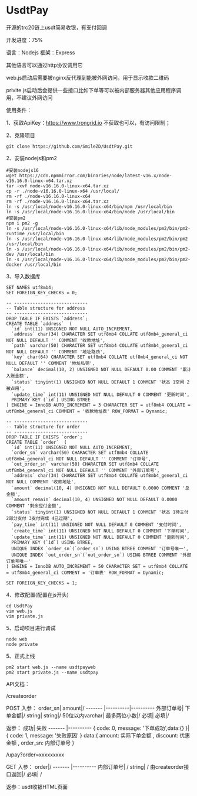 # UsdtPay
开源的trc20链上usdt简易收银，有支付回调

开发进度：75%

语言：Nodejs
框架：Express

其他语言可以通过http协议调用它

web.js启动后需要被nginx反代理到能被外网访问，用于显示收款二维码

privite.js启动后会提供一些接口比如下单等可以被内部服务器其他应用程序调用，不建议外网访问

使用条件：

1、获取ApiKey：https://www.trongrid.io
不获取也可以，有访问限制；

2、克隆项目
```
git clone https://github.com/SmileZD/UsdtPay.git
```
2、安装nodejs和pm2
```
#安装nodejs16
wget https://cdn.npmmirror.com/binaries/node/latest-v16.x/node-v16.16.0-linux-x64.tar.xz
tar -xvf node-v16.16.0-linux-x64.tar.xz
cp -r ./node-v16.16.0-linux-x64 /usr/local/
rm -rf ./node-v16.16.0-linux-x64
rm -rf ./node-v16.16.0-linux-x64.tar.xz
ln -s /usr/local/node-v16.16.0-linux-x64/bin/npm /usr/local/bin
ln -s /usr/local/node-v16.16.0-linux-x64/bin/node /usr/local/bin
#安装pm2
npm i pm2 -g
ln -s /usr/local/node-v16.16.0-linux-x64/lib/node_modules/pm2/bin/pm2-runtime /usr/local/bin
ln -s /usr/local/node-v16.16.0-linux-x64/lib/node_modules/pm2/bin/pm2 /usr/local/bin
ln -s /usr/local/node-v16.16.0-linux-x64/lib/node_modules/pm2/bin/pm2-dev /usr/local/bin
ln -s /usr/local/node-v16.16.0-linux-x64/lib/node_modules/pm2/bin/pm2-docker /usr/local/bin
```
3、导入数据库
```
SET NAMES utf8mb4;
SET FOREIGN_KEY_CHECKS = 0;

-- ----------------------------
-- Table structure for address
-- ----------------------------
DROP TABLE IF EXISTS `address`;
CREATE TABLE `address`  (
  `id` int(11) UNSIGNED NOT NULL AUTO_INCREMENT,
  `address` char(34) CHARACTER SET utf8mb4 COLLATE utf8mb4_general_ci NOT NULL DEFAULT '' COMMENT '收款地址',
  `path` varchar(50) CHARACTER SET utf8mb4 COLLATE utf8mb4_general_ci NOT NULL DEFAULT '' COMMENT '地址路劲',
  `key` char(64) CHARACTER SET utf8mb4 COLLATE utf8mb4_general_ci NOT NULL DEFAULT '' COMMENT '地址私钥',
  `balance` decimal(10, 2) UNSIGNED NOT NULL DEFAULT 0.00 COMMENT '累计入账金额',
  `status` tinyint(1) UNSIGNED NOT NULL DEFAULT 1 COMMENT '状态 1空闲 2被占用',
  `update_time` int(11) UNSIGNED NOT NULL DEFAULT 0 COMMENT '更新时间',
  PRIMARY KEY (`id`) USING BTREE
) ENGINE = InnoDB AUTO_INCREMENT = 3 CHARACTER SET = utf8mb4 COLLATE = utf8mb4_general_ci COMMENT = '收款地址表' ROW_FORMAT = Dynamic;

-- ----------------------------
-- Table structure for order
-- ----------------------------
DROP TABLE IF EXISTS `order`;
CREATE TABLE `order`  (
  `id` int(11) UNSIGNED NOT NULL AUTO_INCREMENT,
  `order_sn` varchar(50) CHARACTER SET utf8mb4 COLLATE utf8mb4_general_ci NOT NULL DEFAULT '' COMMENT '订单号',
  `out_order_sn` varchar(50) CHARACTER SET utf8mb4 COLLATE utf8mb4_general_ci NOT NULL DEFAULT '' COMMENT '外部订单号',
  `address` char(34) CHARACTER SET utf8mb4 COLLATE utf8mb4_general_ci NOT NULL COMMENT '收款地址',
  `amount` decimal(10, 4) UNSIGNED NOT NULL DEFAULT 0.0000 COMMENT '总金额',
  `amount_remain` decimal(10, 4) UNSIGNED NOT NULL DEFAULT 0.0000 COMMENT '剩余应付金额',
  `status` tinyint(1) UNSIGNED NOT NULL DEFAULT 1 COMMENT '状态 1待支付 2部分支付 3支付完成 4已过期',
  `pay_time` int(11) UNSIGNED NOT NULL DEFAULT 0 COMMENT '支付时间',
  `create_time` int(11) UNSIGNED NOT NULL DEFAULT 0 COMMENT '下单时间',
  `update_time` int(11) UNSIGNED NOT NULL DEFAULT 0 COMMENT '更新时间',
  PRIMARY KEY (`id`) USING BTREE,
  UNIQUE INDEX `order_sn`(`order_sn`) USING BTREE COMMENT '订单号唯一',
  UNIQUE INDEX `out_order_sn`(`out_order_sn`) USING BTREE COMMENT '外部订单号唯一'
) ENGINE = InnoDB AUTO_INCREMENT = 50 CHARACTER SET = utf8mb4 COLLATE = utf8mb4_general_ci COMMENT = '订单表' ROW_FORMAT = Dynamic;

SET FOREIGN_KEY_CHECKS = 1;
```
4、修改配置(配置在js开头)
```
cd UsdtPay
vim web.js
vim private.js
```
5、启动项目进行调试
```
node web
node private
```
5、正式上线
```
pm2 start web.js --name usdtpayweb
pm2 start private.js --name usdtpay
```

API文档：

/createorder

  POST 
  入参：
  order_sn| amount|/
  ------- |----------|----------
  外部订单号| 下单金额|/
  string| string|/
  50位以内varchar| 最多两位小数|/
  必填| 必填|/

返参：
  成功| 失败
  ------- |----------
  { code: 0, message: '下单成功',data:{} }| { code: 1, message: '失败原因' }
data:{ amount: 实际下单金额 , discount: 优惠金额 , order_sn: 内部订单号 }

/upay?order=xxxxxxxxx

GET
  入参：
  order|/
  ------- |----------
  内部订单号| /
  string| /
  由createorder接口返回|/
  必填| /
  
 返参：usdt收银HTML页面
